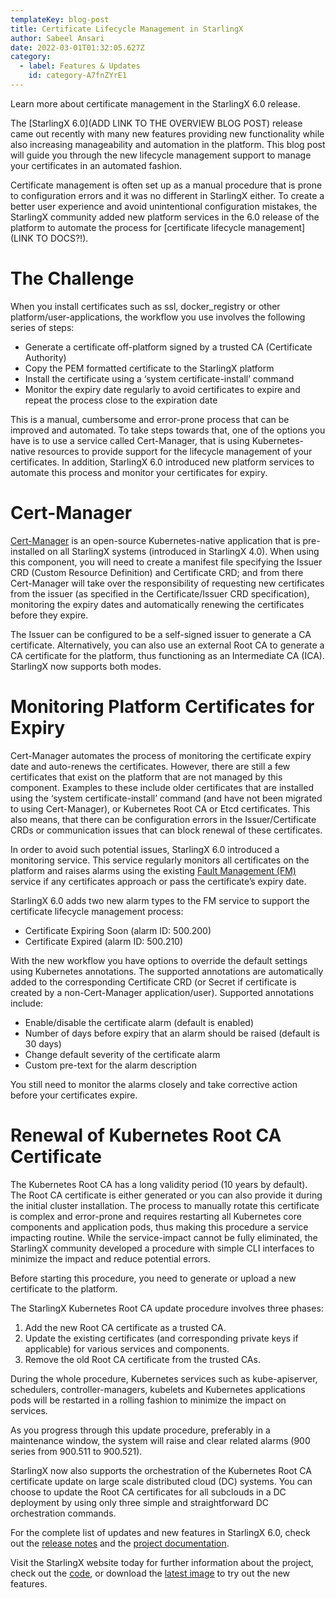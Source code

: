 ```yaml
---
templateKey: blog-post
title: Certificate Lifecycle Management in StarlingX
author: Sabeel Ansari
date: 2022-03-01T01:32:05.627Z
category: 
  - label: Features & Updates
    id: category-A7fnZYrE1
---
```


Learn more about certificate management in the StarlingX 6.0 release. <!-- more -->

The [StarlingX 6.0](ADD LINK TO THE OVERVIEW BLOG POST) release came out recently with many new features providing new functionality while also increasing manageability and automation in the platform. This blog post will guide you through the new lifecycle management support to manage your certificates in an automated fashion.

Certificate management is often set up as a manual procedure that is  prone to configuration errors and it was no different in StarlingX either. To create a better user experience and avoid unintentional configuration mistakes, the StarlingX community added new platform services in the 6.0 release of the platform to automate the process for [certificate lifecycle management](LINK TO DOCS?!).

# The Challenge
When you install certificates such as ssl, docker_registry or other platform/user-applications, the workflow you use involves the following series of steps:

- Generate a certificate off-platform signed by a trusted CA (Certificate Authority)
- Copy the PEM formatted certificate to the StarlingX platform
- Install the certificate using a ‘system certificate-install’ command
- Monitor the expiry date regularly to avoid certificates to expire and repeat the process close to the expiration date

This is a manual, cumbersome and error-prone process that can be improved and automated. To take steps towards that, one of the options you have is to use a service called Cert-Manager, that is using Kubernetes-native resources to provide support for the lifecycle management of your certificates. In addition, StarlingX 6.0 introduced new platform services to automate this process and monitor your certificates for expiry.

# Cert-Manager
[Cert-Manager](https://cert-manager.io/docs/) is an open-source Kubernetes-native application that is pre-installed on all StarlingX systems (introduced in StarlingX 4.0). When using this component, you will need to create a manifest file specifying the Issuer CRD (Custom Resource Definition) and Certificate CRD; and from there Cert-Manager will take over the responsibility of requesting new certificates from the issuer (as specified in the Certificate/Issuer CRD specification), monitoring the expiry dates and automatically renewing the certificates before they expire.

The Issuer can be configured to be a self-signed issuer to generate a CA certificate. Alternatively, you can also use an external Root CA to generate a CA certificate for the platform, thus functioning as an Intermediate CA (ICA). StarlingX now supports both modes.

# Monitoring Platform Certificates for Expiry
Cert-Manager automates the process of monitoring the certificate expiry date and auto-renews the certificates. However, there are still a few certificates that exist on the platform that are not managed by this component. Examples to these include older certificates that are installed using the ‘system certificate-install’ command (and have not been migrated to using Cert-Manager), or Kubernetes Root CA or Etcd certificates. This also means, that there can be configuration errors in the Issuer/Certificate CRDs or communication issues that can block renewal of these certificates.

In order to avoid such potential issues, StarlingX 6.0 introduced a monitoring service. This service regularly monitors all certificates on the platform and raises alarms using the existing [Fault Management (FM)](https://docs.starlingx.io/fault-mgmt/index.html) service if any certificates approach or pass the certificate’s expiry date.

StarlingX 6.0 adds two new alarm types to the FM service to support the certificate lifecycle management process:

- Certificate Expiring Soon (alarm ID: 500.200)
- Certificate Expired (alarm ID: 500.210)

With the new workflow you have options to override the default settings using Kubernetes annotations. The supported annotations are automatically added to the corresponding Certificate CRD (or Secret if certificate is created by a non-Cert-Manager application/user). Supported annotations include:

- Enable/disable the certificate alarm (default is enabled)
- Number of days before expiry that an alarm should be raised (default is 30 days)
- Change default severity of the certificate alarm
- Custom pre-text for the alarm description

You still need to monitor the alarms closely and take corrective action before your certificates expire.

# Renewal of Kubernetes Root CA Certificate
The Kubernetes Root CA has a long validity period (10 years by default). The Root CA certificate is either generated or you can also provide it during the initial cluster installation. The process to manually rotate this certificate is complex and error-prone and requires restarting all Kubernetes core components and application pods, thus making this procedure a service impacting routine. While the service-impact cannot be fully eliminated, the StarlingX community developed a procedure with simple CLI interfaces to minimize the impact and reduce potential errors.

Before starting this procedure, you need to generate or upload a new certificate to the platform.

The StarlingX Kubernetes Root CA update procedure involves three phases:

1. Add the new Root CA certificate as a trusted CA.
2. Update the existing certificates (and corresponding private keys if applicable) for various services and components.
3. Remove the old Root CA certificate from the trusted CAs.

During the whole procedure, Kubernetes services such as kube-apiserver, schedulers, controller-managers, kubelets and Kubernetes applications pods will be restarted in a rolling fashion to minimize the impact on services.

As you progress through this update procedure, preferably in a maintenance window, the system will raise and clear related alarms (900 series from 900.511 to 900.521).

StarlingX now also supports the orchestration of the Kubernetes Root CA certificate update on large scale distributed cloud (DC) systems. You can choose to update the Root CA certificates for all subclouds in a DC deployment by using only three simple and straightforward DC orchestration commands.

For the complete list of updates and new features in StarlingX 6.0, check out the [release notes](https://docs.starlingx.io/releasenotes/r6_release.html) and the [project documentation](https://docs.starlingx.io).

Visit the StarlingX website today for further information about the project, check out the [code](https://opendev.org/starlingx), or download the [latest image](https://mirror.starlingx.windriver.com/mirror/starlingx/release/) to try out the new features.
